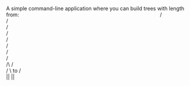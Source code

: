 A simple command-line application where you can build trees with length from:
⠀⠀⠀⠀⠀⠀⠀⠀⠀⠀⠀⠀⠀⠀⠀⠀⠀⠀⠀⠀⠀⠀⠀⠀⠀⠀⠀⠀⠀⠀⠀⠀⠀⠀⠀⠀⠀/\
                                           /  \
                                          /    \
                                         /      \
                                        /        \
                                       /          \
                                      /            \
                                     /              \
 /\                                 /                \
/  \             to                /                  \
 ||                                         ||                   
